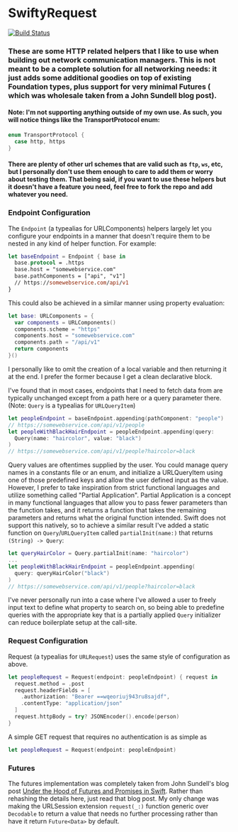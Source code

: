 # SwiftyRequest
[![Build Status](https://travis-ci.org/Steven0351/SwiftyRequest.svg?branch=master)](https://travis-ci.org/Steven0351/SwiftyRequest)
### These are some HTTP related helpers that I like to use when building out network communication managers. This is not meant to be a complete solution for all networking needs: it just adds some additional goodies on top of existing Foundation types, plus support for very minimal Futures ( which was wholesale taken from a John Sundell blog post).

#### Note: I'm not supporting anything outside of my own use. As such, you will notice things like the TransportProtocol enum:
```swift
enum TransportProtocol {
  case http, https
}
```
#### There are plenty of other url schemes that are valid such as `ftp`, `ws`, etc, but I personally don't use them enough to care to add them or worry about testing them. That being said, if you want to use these helpers but it doesn't have a feature you need, feel free to fork the repo and add whatever you need.

### Endpoint Configuration
The `Endpoint` (a typealias for URLComponents) helpers largely let you configure your endpoints in a manner that doesn't require them to be nested in any kind of helper function. For example:
```swift
let baseEndpoint = Endpoint { base in
  base.protocol = .https
  base.host = "somewebservice.com"
  base.pathComponents = ["api", "v1"]
  // https://somewebservice.com/api/v1
}
```
This could also be achieved in a similar manner using property evaluation:
```swift
let base: URLComponents = {
  var components = URLComponents()
  components.scheme = "https"
  components.host = "somewebservice.com"
  components.path = "/api/v1"
  return components
}()
```
I personally like to omit the creation of a local variable and then returning it at the end. I prefer the former because I get a clean declarative block.

I've found that in most cases, endpoints that I need to fetch data from are typically unchanged except from a path here or a query parameter there. (Note: `Query` is a typealias for `URLQueryItem`)
```swift
let peopleEndpoint = baseEndpoint.appending(pathComponent: "people")
// https://somewebservice.com/api/v1/people
let peopleWithBlackHairEndpoint = peopleEndpoint.appending(query:
  Query(name: "haircolor", value: "black")
)
// https://somewebservice.com/api/v1/people?haircolor=black
```
Query values are oftentimes supplied by the user. You could manage query names in a constants file or an enum, and initialize a URLQueryItem using one of those predefined keys and allow the user defined input as the value. However, I prefer to take inspiration from strict functional languages and utilize something called "Partial Application". Partial Application is a concept in many functional languages that allow you to pass fewer parameters than the function takes, and it returns a function that takes the remaining parameters and returns what the original function intended. Swift does not support this natively, so to achieve a similar result I've added a static function on `Query`/`URLQueryItem` called `partialInit(name:)` that returns `(String) -> Query`:
```swift
let queryHairColor = Query.partialInit(name: "haircolor")
...
let peopleWithBlackHairEndpoint = peopleEndpoint.appending(
  query: queryHairColor("black")
)
// https://somewebservice.com/api/v1/people?haircolor=black
```
I've never personally run into a case where I've allowed a user to freely input text to define what property to search on, so being able to predefine queries with the appropriate key that is a partially applied `Query` initializer can reduce boilerplate setup at the call-site.

### Request Configuration
Request (a typealias for `URLRequest`) uses the same style of configuration as above.
```swift
let peopleRequest = Request(endpoint: peopleEndpoint) { request in
  request.method = .post
  request.headerFields = [
    .authorization: "Bearer ==wqeoriuj943ru8sajdf",
    .contentType: "application/json"
  ]
  request.httpBody = try? JSONEncoder().encode(person)
}
```
A simple GET request that requires no authentication is as simple as
```swift
let peopleRequest = Request(endpoint: peopleEndpoint)
```

### Futures
The futures implementation was completely taken from John Sundell's blog post [Under the Hood of Futures and Promises in Swift](https://www.swiftbysundell.com/posts/under-the-hood-of-futures-and-promises-in-swift). Rather than rehashing the details here, just read that blog post. My only change was making the URLSession extension `request(_:)` function generic over `Decodable` to return a value that needs no further processing rather than have it return `Future<Data>` by default.
